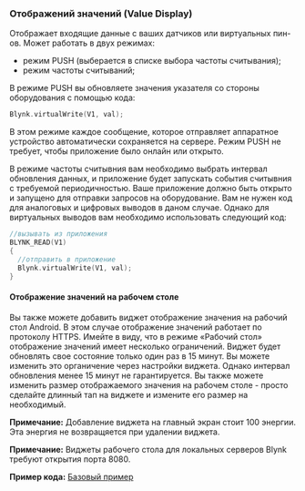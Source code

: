 
### Отображений значений (Value Display)

Отображает входящие данные с ваших датчиков или виртуальных пин-ов.
Может работать в двух режимах:

- режим PUSH (выберается в списке выбора частоты считывания);
- режим частоты считываний;

В режиме PUSH вы обновляете значения указателя со стороны оборудования с помощью кода:
 
```cpp
Blynk.virtualWrite(V1, val); 
```

В этом режиме каждое сообщение, которое отправляет аппаратное устройство автоматически сохраняется на сервере. Режим PUSH не требует, чтобы приложение было онлайн или открыто.

В режиме частоты считывния вам необходимо выбрать интервал обновления данных, и приложение будет запускать события считывния с требуемой периодичностью.
Ваше приложение должно быть открыто и запущено для отправки запросов на оборудование. Вам не нужен код для аналоговых и цифровых выводов в даном случае. Однако для виртуальных выводов вам необходимо использовать следующий код:

```cpp
//вызывать из приложения
BLYNK_READ(V1)
{
  //отправить в приложение
  Blynk.virtualWrite(V1, val);
}
```

#### Отображение значений на рабочем столе

Вы также можете добавить виджет отображение значения на рабочий стол Android. В этом случае отображение значений работает по протоколу HTTPS.
Имейте в виду, что в режиме «Рабочий стол» отображение значений имеет несколько ограничений. Виджет будет обновлять свое состояние только один раз в 15 минут. Вы можете изменить это органичение через настройки виджета. Однако интервал обновления менее 15 минут не гарантируется.
Вы также можете изменить размер отображаемого значения на рабочем столе - просто сделайте длинный тап на виджете и измените его размер на необходимый.

**Примечание:** Добавление виджета на главный экран стоит 100 энергии. Эта энергия не возвращяется при удалении виджета.

**Примечание:** Виджеты рабочего стола для локальных серверов Blynk требуют открытия порта 8080.

**Пример кода:** [Базовый пример](https://github.com/blynkkk/blynk-library/blob/master/examples/GettingStarted/BlynkBlink/BlynkBlink.ino)
